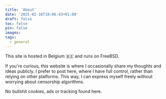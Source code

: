```yaml
---
title: 'About'
date: '2025-02-16T10:06:43+01:00'
draft: false
toc: false
pin: false
images:
tags:
  - general
---
```


This site is hosted in Belgium 🇧🇪 and runs on FreeBSD.

If you're curious, this website is where I occasionally share my thoughts and ideas publicly. I prefer to post here, where I have full control, rather than relying on other platforms. This way, I can express myself freely without worrying about censorship algorithms.

No bullshit cookies, ads or tracking found here.

